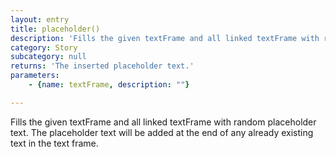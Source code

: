 ```yaml
---
layout: entry
title: placeholder()
description: 'Fills the given textFrame and all linked textFrame with random placeholder text. The placeholder text will be added at the end of any already existing text in the text frame.'
category: Story
subcategory: null
returns: 'The inserted placeholder text.'
parameters:
    - {name: textFrame, description: ""}

---
```

Fills the given textFrame and all linked textFrame with random placeholder text. The placeholder text will be added at the end of any already existing text in the text frame.